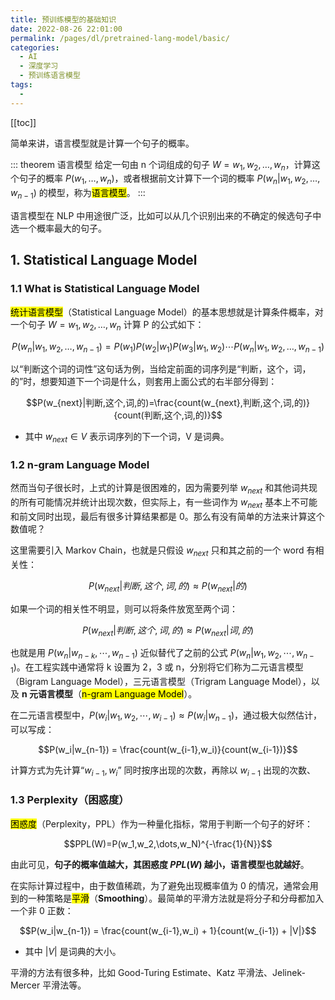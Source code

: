 ```yaml
---
title: 预训练模型的基础知识
date: 2022-08-26 22:01:00
permalink: /pages/dl/pretrained-lang-model/basic/
categories:
  - AI
  - 深度学习
  - 预训练语言模型
tags:
  - 
---
```


[[toc]]

简单来讲，语言模型就是计算一个句子的概率。

::: theorem 语言模型
给定一句由 n 个词组成的句子 $W=w_1,w_2,\dots,w_n$，计算这个句子的概率 $P(w_1,\dots,w_n)$，或者根据前文计算下一个词的概率 $P(w_n|w_1,w_2,\dots,w_{n-1})$ 的模型，称为<mark>语言模型</mark>。
:::

语言模型在 NLP 中用途很广泛，比如可以从几个识别出来的不确定的候选句子中选一个概率最大的句子。

## 1. Statistical Language Model

### 1.1 What is Statistical Language Model

<mark>统计语言模型</mark>（Statistical Language Model）的基本思想就是计算条件概率，对一个句子 $W=w_1,w_2,\dots,w_n$ 计算 P 的公式如下：

$$P(w_n|w_1,w_2,\dots,w_{n-1})=P(w_1)P(w_2|w_1)P(w_3|w_1,w_2) \cdots P(w_n|w_1,w_2,\dots,w_{n-1})$$

以“判断这个词的词性”这句话为例，当给定前面的词序列是“判断，这个，词，的”时，想要知道下一个词是什么，则套用上面公式的右半部分得到：

$$P(w_{next}|判断,这个,词,的)=\frac{count(w_{next},判断,这个,词,的)}{count(判断,这个,词,的)}$$

+ 其中 $w_{next} \in V$ 表示词序列的下一个词，V 是词典。

### 1.2 n-gram Language Model

然而当句子很长时，上式的计算是很困难的，因为需要列举 $w_{next}$ 和其他词共现的所有可能情况并统计出现次数，但实际上，有一些词作为 $w_{next}$ 基本上不可能和前文同时出现，最后有很多计算结果都是 0。那么有没有简单的方法来计算这个数值呢？

这里需要引入 Markov Chain，也就是只假设 $w_{next}$ 只和其之前的一个 word 有相关性：

$$P(w_{next}|判断,这个,词,的) \approx P(w_{next}|的)$$

如果一个词的相关性不明显，则可以将条件放宽至两个词：

$$P(w_{next}|判断,这个,词,的) \approx P(w_{next}|词,的)$$

也就是用 $P(w_n|w_{n-k},\cdots,w_{n-1})$ 近似替代了之前的公式 $P(w_n|w_1,w_2,\cdots,w_{n-1})$。在工程实践中通常将 k 设置为 2，3 或 n，分别将它们称为二元语言模型（Bigram Language Model），三元语言模型（Trigram Language Model），以及 **n 元语言模型**（<mark>n-gram Language Model</mark>）。

在二元语言模型中，$P(w_i|w_1,w_2,\cdots,w_{i-1}) \approx P(w_i|w_{n-1})$，通过极大似然估计，可以写成：

$$P(w_i|w_{n-1}) = \frac{count(w_{i-1},w_i)}{count(w_{i-1})}$$

计算方式为先计算“$w_{i-1},w_i$” 同时按序出现的次数，再除以 $w_{i-1}$ 出现的次数、

### 1.3 Perplexity（困惑度）

<mark>困惑度</mark>（Perplexity，PPL）作为一种量化指标，常用于判断一个句子的好坏：

$$PPL(W)=P(w_1,w_2,\dots,w_N)^{-\frac{1}{N}}$$

由此可见，**句子的概率值越大，其困惑度 $PPL(W)$ 越小，语言模型也就越好**。

在实际计算过程中，由于数值稀疏，为了避免出现概率值为 0 的情况，通常会用到的一种策略是<mark>平滑</mark>（**Smoothing**）。最简单的平滑方法就是将分子和分母都加入一个非 0 正数：

$$P(w_i|w_{n-1}) = \frac{count(w_{i-1},w_i) + 1}{count(w_{i-1}) + |V|}$$

+ 其中 $|V|$ 是词典的大小。

平滑的方法有很多种，比如 Good-Turing Estimate、Katz 平滑法、Jelinek-Mercer 平滑法等。
